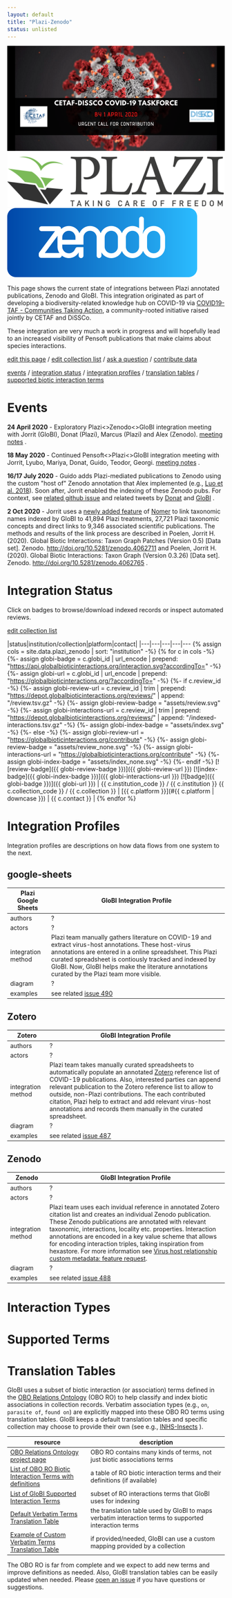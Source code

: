 ```yaml
---
layout: default
title: "Plazi-Zenodo"
status: unlisted
---
```


<div class="figure figure-globi right">
  <a href="https://cetaf.org/covid19-taf-communities-taking-action"><img src="/assets/cetaf-dissco-covid.png"/></a>
  <a href="https://plazi.org"><img src="assets/plazi_logo.png"/></a>
  <div class="figure figure-globi right">
    <a href="https://zenodo.org"><img src="assets/zenodo_logo.svg"/></a>
  </div>
</div>

This page shows the current state of integrations between Plazi annotated publications, Zenodo and GloBI. This integration originated as part of developing a biodiversity-related knowledge hub on COVID-19 via [COVID19-TAF - Communities Taking Action](https://cetaf.org/covid19-taf-communities-taking-action), a community-rooted initiative raised jointly by CETAF and DiSSCo.  

These integration are very much a work in progress and will hopefully lead to an increased visibility of Pensoft publications that make claims about species interactions.

[edit this page](https://github.com/globalbioticinteractions/globalbioticinteractions.github.io/blob/main/plazi-zenodo/index.md) / [edit collection list](https://github.com/globalbioticinteractions/globalbioticinteractions.github.io/blob/main/_data/plazi-zenodo.tsv) / [ask a question](https://github.com/globalbioticinteractions/globalbioticinteractions/issues) / [contribute data](https://github.com/globalbioticinteractions/globalbioticinteractions/issues)

[events](#events)
/ [integration status](#integration-status)
/ [integration profiles](#integration-profiles) 
/ [translation tables](#translation-tables) 
/ [supported biotic interaction terms](#supported-terms) 


# Events 

**24 April 2020** -  Exploratory Plazi<>Zenodo<>GloBI integration meeting with Jorrit (GloBI), Donat (Plazi), Marcus (Plazi) and Alex (Zenodo). [meeting notes](./2020-04-24-plazi-zenodo-globi-notes) .

**18 May 2020** - Continued Pensoft<>Plazi<>GloBI integration meeting with Jorrit, Lyubo, Mariya, Donat, Guido, Teodor, Georgi. [meeting notes](../pensoft/2020-05-18-pensoft-zenodo-globi-notes) .

**16/17 July 2020** - Guido adds Plazi-mediated publications to Zenodo using the custom "host of" Zenodo annotation that Alex implemented (e.g., [Luo et al. 2018](https://zenodo.org/record/3948922)). Soon after, Jorrit enabled the indexing of these Zenodo pubs. For context, see [related github issue](https://github.com/globalbioticinteractions/globalbioticinteractions/issues/488#issuecomment-658277871) and related tweets by [Donat](https://twitter.com/myrmoteras/status/1284123656138960898) and [GloBI](https://twitter.com/GlobalBiotic/status/1284171977662410754) . 

**2 Oct 2020** - Jorrit uses a [newly added feature](https://github.com/globalbioticinteractions/nomer/issues/23) of [Nomer](https://github.com/globalbioticinteractions/nomer) to link taxonomic names indexed by GloBI to 41,894 Plazi treatments,  27,721 Plazi taxonomic concepts and direct links to 9,346 associated scientific publications. The methods and results of the link process are described in Poelen, Jorrit H. (2020). Global Biotic Interactions: Taxon Graph Patches (Version 0.5) [Data set]. Zenodo. http://doi.org/10.5281/zenodo.4062711 and Poelen, Jorrit H. (2020). Global Biotic Interactions: Taxon Graph (Version 0.3.26) [Data set]. Zenodo. http://doi.org/10.5281/zenodo.4062765 .  


# Integration Status

Click on badges to browse/download indexed records or inspect automated reviews.

[edit collection list](https://github.com/globalbioticinteractions/globalbioticinteractions.github.io/blob/main/_data/pensoft.tsv)

|status|institution/collection|platform|contact|
|---|---|---|---|---
{% assign cols = site.data.plazi_zenodo | sort: "institution" -%}
{% for c in cols -%}
{%- assign globi-badge = c.globi_id | url_encode | prepend: "https://api.globalbioticinteractions.org/interaction.svg?accordingTo=" -%} 
{%- assign globi-url = c.globi_id | url_encode | prepend: "https://globalbioticinteractions.org/?accordingTo=" -%}
{%- if c.review_id -%}
{%- assign globi-review-url = c.review_id | trim | prepend: "https://depot.globalbioticinteractions.org/reviews/" | append: "/review.tsv.gz" -%}
{%- assign globi-review-badge = "assets/review.svg" -%}
{%- assign globi-interactions-url = c.review_id | trim | prepend: "https://depot.globalbioticinteractions.org/reviews/" | append: "/indexed-interactions.tsv.gz" -%}
{%- assign globi-index-badge = "assets/index.svg" -%}
{%- else -%}
{%- assign globi-review-url = "https://globalbioticinteractions.org/contribute" -%}
{%- assign globi-review-badge = "assets/review_none.svg" -%}
{%- assign globi-interactions-url = "https://globalbioticinteractions.org/contribute" -%}
{%- assign globi-index-badge = "assets/index_none.svg" -%}
{%- endif -%}
[![review-badge]({{ globi-review-badge }})]({{ globi-review-url }}) [![index-badge]({{ globi-index-badge }})]({{ globi-interactions-url }}) [![badge]({{ globi-badge }})]({{ globi-url }}) | <span id="{{ c.institution_code }}">{{ c.institution_code }}</span> / {{ c.institution }} {{ c.collection_code }} / {{ c.collection }} | [{{ c.platform }}](#{{ c.platform | downcase }}) | {{ c.contact }} | 
{% endfor %}

# Integration Profiles
Integration profiles are descriptions on how data flows from one system to the next. 


## google-sheets 

Plazi Google Sheets | GloBI Integration Profile
 --- | ---
authors | ?
actors | ?
integration method | Plazi team manually gathers literature on COVID-19 and extract virus-host annotations. These host-virus annotations are entered in a online spreadsheet. This Plazi curated spreadsheet is contiously tracked and indexed by GloBI. Now, GloBI helps make the literature annotations curated by the Plazi team more visible.  
diagram | ?
examples | see related [issue 490](https://github.com/globalbioticinteractions/globalbioticinteractions/issues/490)

## Zotero

Zotero | GloBI Integration Profile
 --- | ---
authors | ?
actors | ?
integration method | Plazi team takes manually curated spreadsheets to automatically populate an annotated [Zotero](https://zotero.org) reference list of COVID-19 publications. Also, interested parties can append relevant publication to the Zotero reference list to allow to outside, non-Plazi contributions. The each contributed citation, Plazi help to extract and add relevant virus-host annotations and records them manually in the curated spreadsheet.   
diagram | ?
examples | see related [issue 487](https://github.com/globalbioticinteractions/globalbioticinteractions/issues/487)

## Zenodo

Zenodo | GloBI Integration Profile
 --- | ---
authors | ?
actors | ?
integration method | Plazi team uses each invidual reference in annotated Zotero citation list and creates an individual Zenodo publication. These Zenodo publications are annotated with relevant taxonomic, interactions, locality etc. properties. Interaction annotations are encoded in a key value scheme that allows for encoding interaction triples, taking inspiration from hexastore. For more information see [Virus host relationship custom metadata: feature request](https://docs.google.com/document/d/1cKcQfx8X8uAXR6JF96jqZO8OCpwwkYatnxSIyVXvYbo). 
diagram | ?
examples | see related [issue 488](https://github.com/globalbioticinteractions/globalbioticinteractions/issues/488)



# Interaction Types 
# Supported Terms
# Translation Tables

GloBI uses a subset of biotic interaction (or association) terms defined in the [OBO Relations Ontology](http://www.obofoundry.org/ontology/ro.html) (OBO RO) to help classify and index biotic associations in collection records. Verbatim association types (e.g., ```on```, ```parasite of```, ```found on```) are explicitly mapped into these OBO RO terms using translation tables. GloBI keeps a default translation tables and specific collection may choose to provide their own (see e.g., [INHS-Insects](https://github.com/globalbioticinteractions/inhs-insects) ).

| resource | description |
| --- | --- |
| [OBO Relations Ontology project page](http://obofoundry.org/ontology/ro.html) | OBO RO contains many kinds of terms, not just biotic associations terms |
| [List of OBO RO Biotic Interaction Terms with definitions](https://github.com/globalbioticinteractions/nomer/blob/main/nomer/src/test/resources/org/globalbioticinteractions/nomer/match/ro.tsv) | a table of RO biotic interaction terms and their definitions (if available)
| [List of GloBI Supported Interaction Terms](https://github.com/globalbioticinteractions/globalbioticinteractions/blob/main/eol-globi-lib/src/main/resources/org/globalbioticinteractions/interaction_types_ro.csv) | subset of RO interactions terms that GloBI uses for indexing |
| [Default Verbatim Terms Translation Table](https://github.com/globalbioticinteractions/globalbioticinteractions/blob/main/eol-globi-lib/src/main/resources/org/globalbioticinteractions/interaction_types_mapping.csv) | the translation table used by GloBI to maps verbatim interaction terms to supported interaction terms
| [Example of Custom Verbatim Terms Translation Table](https://github.com/globalbioticinteractions/inhs-insects/blob/main/interaction_types_mapping.csv) | if provided/needed, GloBI can use a custom mapping provided by a collection |

The OBO RO is far from complete and we expect to add new terms and improve definitions as needed. Also, GloBI translation tables can be easily updated when needed. Please [open an issue](https://github.com/globalbioticinteractions/globalbioticinteractions/issues/new) if you have questions or suggestions. 

